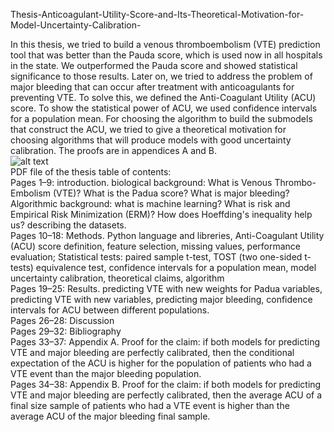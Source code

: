 Thesis-Anticoagulant-Utility-Score-and-Its-Theoretical-Motivation-for-Model-Uncertainty-Calibration-

In this thesis, we tried to build a venous thromboembolism (VTE) prediction tool that was better than the Pauda score, which is used now in all hospitals in the state. We outperformed the Pauda score and showed statistical significance to those results. Later on, we tried to address the problem of major bleeding that can occur after treatment with anticoagulants for preventing VTE. To solve this, we defined the Anti-Coagulant Utility (ACU) score. To show the statistical power of ACU, we used confidence intervals for a population mean. For choosing the algorithm to build the submodels that construct the ACU, we tried to give a theoretical motivation for choosing algorithms that will produce models with good uncertainty calibration. The proofs are in appendices A and B.<br />
![alt text](http://en.wikipedia.org/wiki/PNG#/media/File:PNG_transparency_demonstration_1.png) <br />
PDF file of the thesis table of contents:<br />
Pages 1–9: introduction. biological background: What is Venous Thrombo-Embolism (VTE)? What is the Padua score? What is major bleeding? Algorithmic background: what is machine learning? What is risk and Empirical Risk Minimization (ERM)? How does Hoeffding's inequality help us? describing the datasets.<br />
Pages 10–18: Methods. Python language and libreries, Anti-Coagulant Utility (ACU) score definition, feature selection, missing values, performance evaluation; Statistical tests: paired sample t-test, TOST (two one-sided t-tests) equivalence test, confidence intervals for a population mean, model uncertainty calibration, theoretical claims, algorithm<br />
Pages 19–25: Results. predicting VTE with new weights for Padua variables, predicting VTE with new variables, predicting major bleeding, confidence intervals for ACU between different populations.<br />
Pages 26–28: Discussion<br />
Pages 29–32: Bibliography<br />
Pages 33–37: Appendix A. Proof for the claim: if both models for predicting VTE and major bleeding are perfectly calibrated, then the conditional expectation of the ACU is higher for the population of patients who had a VTE event than the major bleeding population.<br />
Pages 34–38: Appendix B. Proof for the claim: if both models for predicting VTE and major bleeding are perfectly calibrated, then the average ACU of a final size sample of patients who had a VTE event is higher than the average ACU of the major bleeding final sample.<br />
